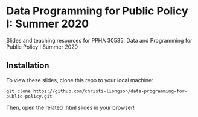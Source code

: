# Data Programming for Public Policy I: Summer 2020
Slides and teaching resources for PPHA 30535: Data and Programming for Public Policy I Summer 2020

## Installation

To view these slides, clone this repo to your local machine:

```
git clone https://github.com/christi-liongson/data-programming-for-public-policy.git
```

Then, open the related .html slides in your browser!
